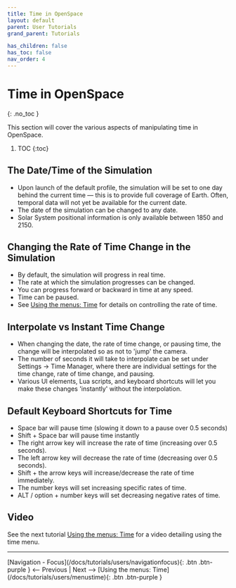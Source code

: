 ```yaml
---
title: Time in OpenSpace
layout: default
parent: User Tutorials
grand_parent: Tutorials

has_children: false
has_toc: false
nav_order: 4
---
```


# Time in OpenSpace
{: .no_toc }

This section will cover the various aspects of manipulating time in OpenSpace.

1. TOC
{:toc}

## The Date/Time of the Simulation
 - Upon launch of the default profile, the simulation will be set to one day behind the current time — this is to provide full coverage of Earth. Often, temporal data will not yet be available for the current date.
 - The date of the simulation can be changed to any date.
 - Solar System positional information is only available between 1850 and 2150.

## Changing the Rate of Time Change in the Simulation
 - By default, the simulation will progress in real time.
 - The rate at which the simulation progresses can be changed.
 - You can progress forward or backward in time at any speed.
 - Time can be paused.
 - See [Using the menus: Time](/docs/tutorials/users/menustime) for details on controlling the rate of time.

## Interpolate vs Instant Time Change
 - When changing the date, the rate of time change, or pausing time, the change will be interpolated so as not to 'jump' the camera.
 - The number of seconds it will take to interpolate can be set under Settings -> Time Manager, where there are individual settings for the time change, rate of time change, and pausing.
 - Various UI elements, Lua scripts, and keyboard shortcuts will let you make these changes 'instantly' without the interpolation.

## Default Keyboard Shortcuts for Time
 - Space bar will pause time (slowing it down to a pause over 0.5 seconds)
 - Shift + Space bar will pause time instantly
 - The right arrow key will increase the rate of time (increasing over 0.5 seconds).
 - The left arrow key will decrease the rate of time (decreasing over 0.5 seconds).
 - Shift + the arrow keys will increase/decrease the rate of time immediately.
 - The number keys will set increasing specific rates of time.
 - ALT / option + number keys will set decreasing negative rates of time.


## Video

 See the next tutorial [Using the menus: Time](/docs/tutorials/users/menustime) for a video detailing using the time menu.


---
<span class="v-align-middle">
[Navigation - Focus](/docs/tutorials/users/navigationfocus){: .btn .btn-purple }
</span>
<span class="fs-6"><-- Previous |</span>
<span class="fs-6">Next -->  </span>
<span class="v-align-middle">
[Using the menus: Time](/docs/tutorials/users/menustime){: .btn .btn-purple }
</span>

